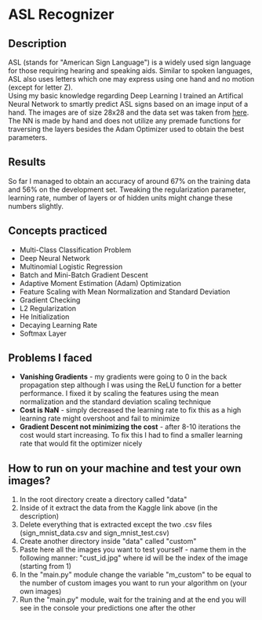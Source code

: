 <h1>ASL Recognizer</h1>
<h2>Description</h2>
<p>
  ASL (stands for "American Sign Language") is a widely used sign language for those requiring hearing and speaking aids. Similar to spoken languages, ASL also uses letters which one may express using one hand and no motion (except for letter Z).
  <br>
  Using my basic knowledge regarding Deep Learning I trained an Artifical Neural Network to smartly predict ASL signs based on an image input of a hand. The images are of size 28x28 and the data set was taken from <a href="https://www.kaggle.com/datamunge/sign-language-mnist">here</a>. The NN is made by hand and does not utilize any premade functions for traversing the layers besides the Adam Optimizer used to obtain the best parameters.
</p>
<h2>Results</h2>
<p>
  So far I managed to obtain an accuracy of around 67% on the training data and 56% on the development set. Tweaking the 
  regularization parameter, learning rate, number of layers or of hidden units might change these numbers slightly.
</p>
<h2>Concepts practiced</h2>
<ul>
  <li>Multi-Class Classification Problem</li>
  <li>Deep Neural Network</li>
  <li>Multinomial Logistic Regression</li>
  <li>Batch and Mini-Batch Gradient Descent</li>
  <li>Adaptive Moment Estimation (Adam) Optimization</li>
  <li>Feature Scaling with Mean Normalization and Standard Deviation</li>
  <li>Gradient Checking</li>
  <li>L2 Regularization</li>
  <li>He Initialization</li>
  <li>Decaying Learning Rate</li>
  <li>Softmax Layer</li>
</ul>

<h2>Problems I faced</h2>
<ul>
    <li><strong>Vanishing Gradients</strong> - my gradients were going to 0 in the back propagation step although I was using
        the ReLU function for a better performance. I fixed it by scaling the features using the mean normalization and 
        the standard deviation scaling technique
    </li>
    <li><strong>Cost is NaN</strong> - simply decreased the learning rate to fix this as a high learning rate might 
        overshoot and fail to minimize
    </li>
    <li><strong>Gradient Descent not minimizing the cost</strong> - after 8-10 iterations the cost would start increasing.
    To fix this I had to find a smaller learning rate that would fit the optimizer nicely</li>
</ul>

<h2>How to run on your machine and test your own images?</h2>
<ol>
    <li>In the root directory create a directory called "data"</li>
    <li>Inside of it extract the data from the Kaggle link above (in the description)</li>
    <li>Delete everything that is extracted except the two .csv files (sign_mnist_data.csv and sign_mnist_test.csv)</li>
    <li>Create another directory inside "data" called "custom"</li>
    <li>Paste here all the images you want to test yourself - name them in the following manner: "cust_id.jpg" where id 
    will be the index of the image (starting from 1)</li>
    <li>In the "main.py" module change the variable "m_custom" to be equal to the number of custom images you want to 
    run your algorithm on (your own images)</li>
    <li>Run the "main.py" module, wait for the training and at the end you will see in the console your predictions one 
    after the other</li>
</ol>
